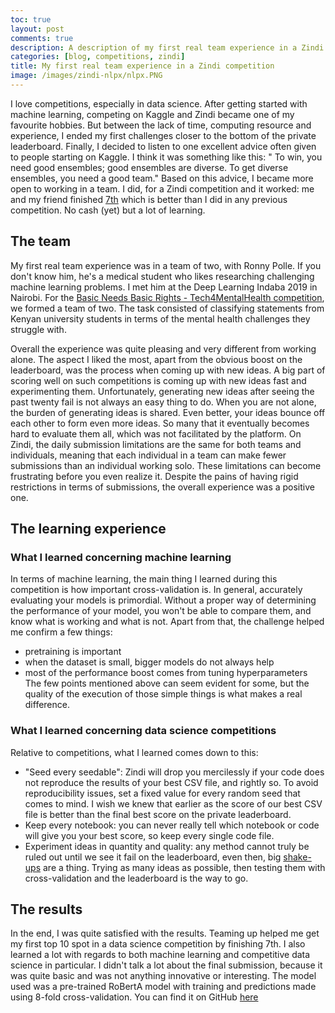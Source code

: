 ```yaml
---
toc: true
layout: post
comments: true
description: A description of my first real team experience in a Zindi competition with Ronny, a friend of mine.
categories: [blog, competitions, zindi]
title: My first real team experience in a Zindi competition
image: /images/zindi-nlpx/nlpx.PNG
---
```


I love competitions, especially in data science. After getting started with machine learning, competing on Kaggle and Zindi became one of my favourite hobbies. But between the lack of time, computing resource and experience, I ended my first challenges closer to the bottom of the private leaderboard. Finally, I decided to listen to one excellent advice often given to people starting on Kaggle. I think it was something like this:
" To win, you need good ensembles; good ensembles are diverse. To get diverse ensembles, you need a good team."
Based on this advice, I became more open to working in a team. I did, for a Zindi competition and it worked: me and my friend finished [7th](https://zindi.africa/competitions/basic-needs-basic-rights-kenya-tech4mentalhealth/leaderboard) which is better than I did in any previous competition. No cash (yet) but a lot of learning.

## The team

My first real team experience was in a team of two, with Ronny Polle. If you don't know him, he's a medical student who likes researching challenging machine learning problems. I met him at the Deep Learning Indaba 2019 in Nairobi. For the [Basic Needs Basic Rights - Tech4MentalHealth competition](https://zindi.africa/competitions/basic-needs-basic-rights-kenya-tech4mentalhealth), we formed a team of two. The task consisted of classifying statements from Kenyan university students in terms of the mental health challenges they struggle with.


Overall the experience was quite pleasing and very different from working alone. The aspect I liked the most, apart from the obvious boost on the leaderboard, was the process when coming up with new ideas. A big part of scoring well on such competitions is coming up with new ideas fast and experimenting them. Unfortunately, generating new ideas after seeing the past twenty fail is not always an easy thing to do. When you are not alone, the burden of generating ideas is shared. Even better, your ideas bounce off each other to form even more ideas. So many that it eventually becomes hard to evaluate them all, which was not facilitated by the platform. On Zindi, the daily submission limitations are the same for both teams and individuals, meaning that each individual in a team can make fewer submissions than an individual working solo. These limitations can become frustrating before you even realize it. Despite the pains of having rigid restrictions in terms of submissions, the overall experience was a positive one.

## The learning experience

### What I learned concerning machine learning
In terms of machine learning, the main thing I learned during this competition is how important cross-validation is. In general, accurately evaluating your models is primordial. Without a proper way of determining the performance of your model, you won't be able to compare them, and know what is working and what is not. 
Apart from that, the challenge helped me confirm a few things:
* pretraining is important
* when the dataset is small, bigger models do not always help
* most of the performance boost comes from tuning hyperparameters
The few points mentioned above can seem evident for some, but the quality of the execution of those simple things is what makes a real difference.

### What I learned concerning data science competitions
Relative to competitions, what I learned comes down to this:
* "Seed every seedable": Zindi will drop you mercilessly if your code does not reproduce the results of your best CSV file, and rightly so. To avoid reproducibility issues, set a fixed value for every random seed that comes to mind. I wish we knew that earlier as the score of our best CSV file is better than the final best score on the private leaderboard.
* Keep every notebook: you can never really tell which notebook or code will give you your best score, so keep every single code file.
* Experiment ideas in quantity and quality: any method cannot truly be ruled out until we see it fail on the leaderboard, even then, big [shake-ups](https://www.theclickreader.com/how-we-lost-30000-on-a-kaggle-competition-2020/) are a thing. Trying as many ideas as possible, then testing them with cross-validation and the leaderboard is the way to go. 

## The results

In the end, I was quite satisfied with the results. Teaming up helped me get my first top 10 spot in a data science competition by finishing 7th. I also learned a lot with regards to both machine learning and competitive data science in particular. 
I didn't talk a lot about the final submission, because it was quite basic and was not anything innovative or interesting. The model used was a pre-trained RoBertA model with training and predictions made using 8-fold cross-validation. You can find it on GitHub [here](https://github.com/DrCod/Zindi-Tech4MentalHealth-NLP-Challenge)
